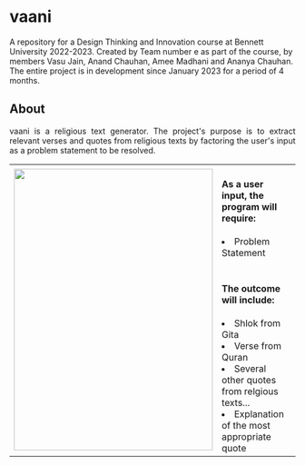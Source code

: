 # vaani <br>
A repository for a Design Thinking and Innovation course at Bennett University 2022-2023. Created by Team number e as part of the course, by members Vasu Jain, Anand Chauhan, Amee Madhani and Ananya Chauhan. The entire project is in development since January 2023 for a period of 4 months.

## About
<p align="justify"> 
vaani is a religious text generator. The project's purpose is to extract relevant verses and quotes from religious texts by factoring the user's input as a problem statement to be resolved. </p>
  
  <table align="center">
  <tr> 
    <td>
      <img src="https://user-images.githubusercontent.com/91457798/227113490-83134913-5e0c-49e2-abff-c065d546afde.png" width=350px height=496px>
    </td>
    
  <td> 
  <h4> As a user input, the program will require: </h4>
  <li> Problem Statement </li>
  <br>
  
  <h4> The outcome will include: </h4>
  <li> Shlok from Gita </ul>
  <li> Verse from Quran </ul>
  <li> Several other quotes from relgious texts... </li>
  <li> Explanation of the most appropriate quote </li>
  </td>
  </tr>
  </table>
